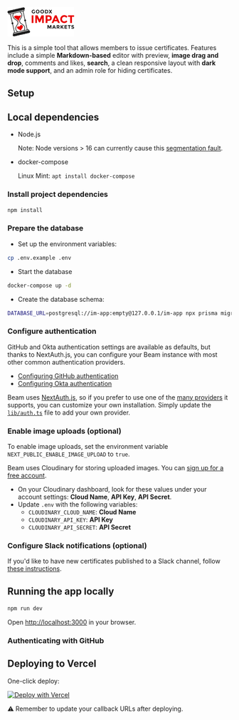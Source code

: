 <img src="public/images/logo-light.svg" width="150" />

This is a simple tool that allows members to issue certificates. Features include a simple **Markdown-based** editor with preview, **image drag and drop**, comments and likes, **search**, a clean responsive layout with **dark mode support**, and an admin role for hiding certificates.

## Setup

## Local dependencies

- Node.js

  Note: Node versions > 16 can currently cause this [segmentation fault](https://github.com/prisma/prisma/issues/10649).

- docker-compose

  Linux Mint: `apt install docker-compose`

### Install project dependencies

```bash
npm install
```

### Prepare the database

- Set up the environment variables:

```bash
cp .env.example .env
```

- Start the database

```bash
docker-compose up -d
```

- Create the database schema:

```bash
DATABASE_URL=postgresql://im-app:empty@127.0.0.1/im-app npx prisma migrate deploy
```

### Configure authentication

GitHub and Okta authentication settings are available as defaults, but thanks to NextAuth.js, you can configure your Beam instance with most other common authentication providers.

- [Configuring GitHub authentication](doc/github_setup.md)
- [Configuring Okta authentication](doc/okta_setup.md)

Beam uses [NextAuth.js](https://next-auth.js.org/), so if you prefer to use one of the [many providers](https://next-auth.js.org/providers/) it supports, you can customize your own installation. Simply update the [`lib/auth.ts`](/lib/auth.ts#L11) file to add your own provider.

### Enable image uploads (optional)

To enable image uploads, set the environment variable `NEXT_PUBLIC_ENABLE_IMAGE_UPLOAD` to `true`.

Beam uses Cloudinary for storing uploaded images. You can [sign up for a free account](https://cloudinary.com/users/register/free).

- On your Cloudinary dashboard, look for these values under your account settings: **Cloud Name**, **API Key**, **API Secret**.
- Update `.env` with the following variables:
  - `CLOUDINARY_CLOUD_NAME`: **Cloud Name**
  - `CLOUDINARY_API_KEY`: **API Key**
  - `CLOUDINARY_API_SECRET`: **API Secret**

### Configure Slack notifications (optional)

If you'd like to have new certificates published to a Slack channel, follow [these instructions](doc/slack_setup.md).

## Running the app locally

```bash
npm run dev
```

Open [http://localhost:3000](http://localhost:3000) in your browser.

### Authenticating with GitHub

## Deploying to Vercel

One-click deploy:

[![Deploy with Vercel](https://vercel.com/button)](https://vercel.com/new/clone?repository-url=https%3A%2F%2Fgithub.com%2Fplanetscale%2Fbeam)

⚠️ Remember to update your callback URLs after deploying.
